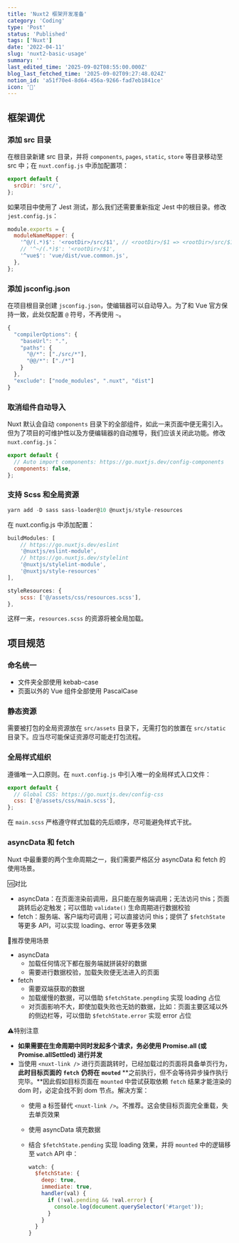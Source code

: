 ```yaml
---
title: 'Nuxt2 框架开发准备'
category: 'Coding'
type: 'Post'
status: 'Published'
tags: ['Nuxt']
date: '2022-04-11'
slug: 'nuxt2-basic-usage'
summary: ''
last_edited_time: '2025-09-02T08:55:00.000Z'
blog_last_fetched_time: '2025-09-02T09:27:48.024Z'
notion_id: 'a51f70e4-8d64-456a-9266-fad7eb1841ce'
icon: '🎉'
---
```


## 框架调优

### 添加 src 目录

在根目录新建 src 目录，并将 `components`, `pages`, `static`, `store` 等目录移动至 src 中；在 `nuxt.config.js` 中添加配置项：

```javascript
export default {
  srcDir: 'src/',
};
```

如果项目中使用了 Jest 测试，那么我们还需要重新指定 Jest 中的根目录。修改 `jest.config.js`：

```javascript
module.exports = {
  moduleNameMapper: {
    '^@/(.*)$': '<rootDir>/src/$1', // <rootDir>/$1 => <rootDir>/src/$1
    // '^~/(.*)$': '<rootDir>/$1',
    '^vue$': 'vue/dist/vue.common.js',
  },
};
```

### 添加 jsconfig.json

在项目根目录创建 `jsconfig.json`，使编辑器可以自动导入。为了和 Vue 官方保持一致，此处仅配置 `@` 符号，不再使用 `~`。

```javascript
{
  "compilerOptions": {
    "baseUrl": ".",
    "paths": {
      "@/*": ["./src/*"],
      "@@/*": ["./*"]
    }
  },
  "exclude": ["node_modules", ".nuxt", "dist"]
}
```

### 取消组件自动导入

Nuxt 默认会自动 `components` 目录下的全部组件，如此一来页面中便无需引入。但为了项目的可维护性以及方便编辑器的自动推导，我们应该关闭此功能。修改 `nuxt.config.js`：

```javascript
export default {
  // Auto import components: https://go.nuxtjs.dev/config-components
  components: false,
};
```

### 支持 Scss 和全局资源

```javascript
yarn add -D sass sass-loader@10 @nuxtjs/style-resources
```

在 nuxt.config.js 中添加配置：

```javascript
buildModules: [
    // https://go.nuxtjs.dev/eslint
    '@nuxtjs/eslint-module',
    // https://go.nuxtjs.dev/stylelint
    '@nuxtjs/stylelint-module',
    '@nuxtjs/style-resources'
],

styleResources: {
    scss: ['@/assets/css/resources.scss'],
},
```

这样一来，`resources.scss` 的资源将被全局加载。

## 项目规范

### 命名统一

- 文件夹全部使用 kebab-case
- 页面以外的 Vue 组件全部使用 PascalCase

### 静态资源

需要被打包的全局资源放在 `src/assets` 目录下，无需打包的放置在 `src/static` 目录下。应当尽可能保证资源尽可能走打包流程。

### 全局样式组织

遵循唯一入口原则。在 `nuxt.config.js` 中引入唯一的全局样式入口文件：

```javascript
export default {
  // Global CSS: https://go.nuxtjs.dev/config-css
  css: ['@/assets/css/main.scss'],
};
```

在 `main.scss` 严格遵守样式加载的先后顺序，尽可能避免样式干扰。

### asyncData 和 fetch

Nuxt 中最重要的两个生命周期之一，我们需要严格区分 asyncData 和 fetch 的使用场景。

🆚对比

- asyncData：在页面渲染前调用，且只能在服务端调用；无法访问 this；页面跳转后必定触发；可以借助 `validate()` 生命周期进行数据校验
- fetch：服务端、客户端均可调用；可以直接访问 this；提供了 `$fetchState` 等更多 API，可以实现 loading、error 等更多效果

🔑推荐使用场景

- asyncData
  - 加载任何情况下都在服务端就拼装好的数据
  - 需要进行数据校验，加载失败便无法进入的页面
- fetch
  - 需要双端获取的数据
  - 加载缓慢的数据，可以借助 `$fetchState.pengding` 实现 loading 占位
  - 对页面影响不大，即使加载失败也无妨的数据，比如：页面主要区域以外的侧边栏等，可以借助 `$fetchState.error` 实现 error 占位

⚠️特别注意

- **如果需要在生命周期中同时发起多个请求，务必使用 Promise.all (或 Promise.allSettled) 进行并发**
- 当使用 `<nuxt-link />` 进行页面跳转时，已经加载过的页面将具备单页行为，**此时目标页面的** **`fetch`** **仍将在** **`mouted`** **之前执行，但不会等待异步操作执行完毕。**因此假如目标页面在 `mounted` 中尝试获取依赖 `fetch` 结果才能渲染的 dom 时，必定会找不到 dom 节点。解决方案：
  - 使用 a 标签替代 `<nuxt-link />`。不推荐。这会使目标页面完全重载，失去单页效果
  - 使用 asyncData 填充数据
  - 结合 `$fetchState.pending` 实现 loading 效果，并将 `mounted` 中的逻辑移至 `watch` API 中：

    ```javascript
    watch: {
      $fetchState: {
        deep: true,
        immediate: true,
        handler(val) {
          if (!val.pending && !val.error) {
            console.log(document.querySelector('#target'));
          }
        }
      }
    }
    ```
